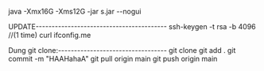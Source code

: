 java -Xmx16G -Xms12G -jar s.jar --nogui

UPDATE-----------------------------------------
ssh-keygen -t rsa -b 4096                     //(1 time)
curl ifconfig.me

Dung git clone:----------------------------------
git clone <??????>
git add .
git commit -m "HAAHahaA"
git pull origin main
git push origin main
